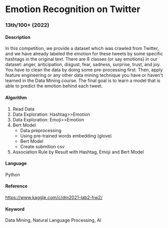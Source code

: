 # Emotion Recognition on Twitter
### 13th/100+ (2022)

#### Description
In this competition, we provide a dataset which was crawled from Twitter, and we have already labeled the emotion for these tweets by some specific hashtags in the original text. There are 8 classes (or say emotions) in our dataset: anger, anticipation, disgust, fear, sadness, surprise, trust, and joy.
You have to clean the data by doing some pre-processing first. Then, apply feature engineering or any other data mining technique you have or haven't learned in the Data Mining course. The final goal is to learn a model that is able to predict the emotion behind each tweet.

#### Algorithm
1. Read Data
2. Data Exploration: Hashtag>>Emotion
3. Data Exploration: Emoji>>Emotion
4. Bert Model
    - Data preprocessing
    - Using pre-trained words embedding (glove)
    - Bert Model
    - Create submition csv
5. Association Rule by Result with Hashtag, Emoji and Bert Model

#### Language
Python

#### Reference
https://www.kaggle.com/c/dm2021-lab2-hw2/

#### Keyword
Data Mining, Natural Language Processing, AI

